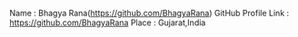 Name : Bhagya Rana(https://github.com/BhagyaRana)
GitHub Profile Link : https://github.com/BhagyaRana
Place : Gujarat,India
